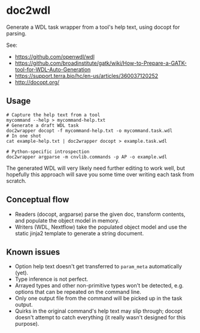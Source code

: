 doc2wdl
=======

Generate a WDL task wrapper from a tool's help text, using docopt for parsing.

See:

- https://github.com/openwdl/wdl
- https://github.com/broadinstitute/gatk/wiki/How-to-Prepare-a-GATK-tool-for-WDL-Auto-Generation
- https://support.terra.bio/hc/en-us/articles/360037120252
- http://docopt.org/


Usage
-----

    # Capture the help text from a tool
    mycommand --help > mycommand-help.txt
    # Generate a draft WDL task
    doc2wrapper docopt -f mycommand-help.txt -o mycommand.task.wdl
    # In one shot
    cat example-help.txt | doc2wrapper docopt > example.task.wdl

    # Python-specific introspection
    doc2wrapper argparse -m cnvlib.commands -p AP -o example.wdl


The generated WDL will very likely need further editing to work well, but hopefully this
approach will save you some time over writing each task from scratch.


Conceptual flow
---------------

- Readers (docopt, argparse) parse the given doc, transform contents, and populate the
  object model in memory.
- Writers (WDL, Nextflow) take the populated object model and use the static jinja2
  template to generate a string document.


Known issues
------------

- Option help text doesn't get transferred to `param_meta` automatically (yet).
- Type inference is not perfect.
- Arrayed types and other non-primitive types won't be detected, e.g. options that can
  be repeated on the command line.
- Only one output file from the command will be picked up in the task output.
- Quirks in the original command's help text may slip through; docopt doesn't attempt to
  catch everything (it really wasn't designed for this purpose).

